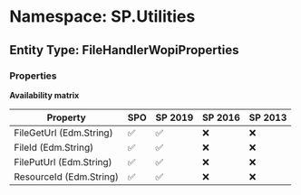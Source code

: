 # Namespace: SP.Utilities

## Entity Type: FileHandlerWopiProperties

### Properties

**Availability matrix**

Property | SPO | SP 2019 | SP 2016 | SP 2013
----------|-----|---------|---------|--------
FileGetUrl (Edm.String) | ✅ | ✅ | ❌ | ❌
FileId (Edm.String) | ✅ | ✅ | ❌ | ❌
FilePutUrl (Edm.String) | ✅ | ✅ | ❌ | ❌
ResourceId (Edm.String) | ✅ | ✅ | ❌ | ❌

